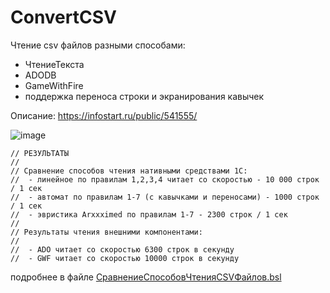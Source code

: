 # ConvertCSV

Чтение csv файлов разными способами:
* ЧтениеТекста
* ADODB
* GameWithFire
* поддержка переноса строки и экранирования кавычек

Описание:
https://infostart.ru/public/541555/


![image](https://infostart.ru/upload/iblock/370/3705300661e9d4ece7608d455b2197e8.png)

```bsl
// РЕЗУЛЬТАТЫ
//
// Cравнение способов чтения нативными средствами 1С:
//  - линейное по правилам 1,2,3,4 читает со скоростью - 10 000 строк / 1 сек
//  - автомат по правилам 1-7 (с кавычками и переносами) - 1000 строк / 1 сек
//  - эвристика Arxxximed по правилам 1-7 - 2300 строк / 1 сек
//
// Результаты чтения внешними компонентами:
//
//  - ADO читает со скоростью 6300 строк в секунду
//  - GWF читает со скоростью 10000 строк в секунду
```
подробнее в файле [СравнениеСпособовЧтенияCSVФайлов.bsl](СравнениеСпособовЧтенияCSVФайлов.bsl)
